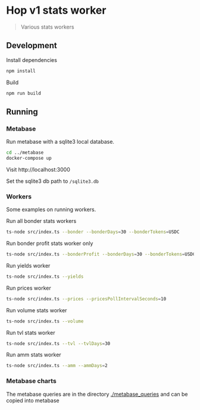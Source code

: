 # Hop v1 stats worker

> Various stats workers

## Development

Install dependencies

```sh
npm install
```

Build

```sh
npm run build
```

## Running

### Metabase

Run metabase with a sqlite3 local database.

```sh
cd ../metabase
docker-compose up
```

Visit http://localhost:3000

Set the sqlite3 db path to `/sqlite3.db`

### Workers

Some examples on running workers.

Run all bonder stats workers

```sh
ts-node src/index.ts --bonder --bonderDays=30 --bonderTokens=USDC
```

Run bonder profit stats worker only

```sh
ts-node src/index.ts --bonderProfit --bonderDays=30 --bonderTokens=USDC
```

Run yields worker

```sh
ts-node src/index.ts --yields
```

Run prices worker

```sh
ts-node src/index.ts --prices --pricesPollIntervalSeconds=10
```

Run volume stats worker

```sh
ts-node src/index.ts --volume
```

Run tvl stats worker

```sh
ts-node src/index.ts --tvl --tvlDays=30
```

Run amm stats worker

```sh
ts-node src/index.ts --amm --ammDays=2
```

### Metabase charts

The metabase queries are in the directory [./metabase_queries](./metabase_queries) and can be copied into metabase
